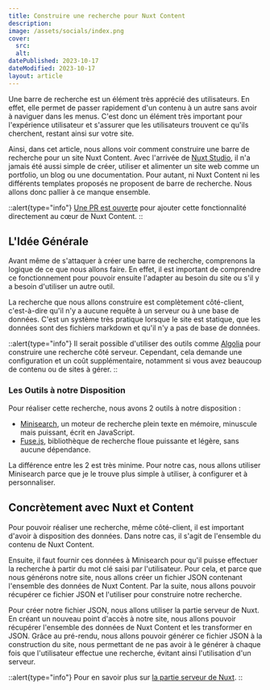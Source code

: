 ```yaml
---
title: Construire une recherche pour Nuxt Content
description:
image: /assets/socials/index.png
cover:
  src:
  alt:
datePublished: 2023-10-17
dateModified: 2023-10-17
layout: article
---
```


Une barre de recherche est un élément très apprécié des utilisateurs. En effet, elle permet de passer rapidement d'un contenu à un autre sans avoir à naviguer dans les menus. C'est donc un élément très important pour l'expérience utilisateur et s'assurer que les utilisateurs trouvent ce qu'ils cherchent, restant ainsi sur votre site.

Ainsi, dans cet article, nous allons voir comment construire une barre de recherche pour un site Nuxt Content. Avec l'arrivée de [Nuxt Studio](https://nuxt.studio), il n'a jamais été aussi simple de créer, utiliser et alimenter un site web comme un portfolio, un blog ou une documentation. Pour autant, ni Nuxt Content ni les différents templates proposés ne proposent de barre de recherche. Nous allons donc pallier à ce manque ensemble.

::alert{type="info"}
[Une PR est ouverte](https://github.com/nuxt/content/pull/2146) pour ajouter cette fonctionnalité directement au cœur de Nuxt Content.
::

## L'Idée Générale

Avant même de s'attaquer à créer une barre de recherche, comprenons la logique de ce que nous allons faire. En effet, il est important de comprendre ce fonctionnement pour pouvoir ensuite l'adapter au besoin du site ou s'il y a besoin d'utiliser un autre outil.

La recherche que nous allons construire est complètement côté-client, c'est-à-dire qu'il n'y a aucune requête à un serveur ou à une base de données. C'est un système très pratique lorsque le site est statique, que les données sont des fichiers markdown et qu'il n'y a pas de base de données.

<!-- il faut peut-être plus détailler cela -->

::alert{type="info"}
Il serait possible d'utiliser des outils comme [Algolia](https://www.algolia.com) pour construire une recherche côté serveur. Cependant, cela demande une configuration et un coût supplémentaire, notamment si vous avez beaucoup de contenu ou de sites à gérer.
::

### Les Outils à notre Disposition

Pour réaliser cette recherche, nous avons 2 outils à notre disposition :

- [Minisearch](https://lucaong.github.io/minisearch/), un moteur de recherche plein texte en mémoire, minuscule mais puissant, écrit en JavaScript.
- [Fuse.js](https://www.fusejs.io/), bibliothèque de recherche floue puissante et légère, sans aucune dépendance.

La différence entre les 2 est très minime. Pour notre cas, nous allons utiliser Minisearch parce que je le trouve plus simple à utiliser, à configurer et à personnaliser.

## Concrètement avec Nuxt et Content

Pour pouvoir réaliser une recherche, même côté-client, il est important d'avoir à disposition des données. Dans notre cas, il s'agit de l'ensemble du contenu de Nuxt Content.

Ensuite, il faut fournir ces données à Minisearch pour qu'il puisse effectuer la recherche à partir du mot clé saisi par l'utilisateur. Pour cela, et parce que nous générons notre site, nous allons créer un fichier JSON contenant l'ensemble des données de Nuxt Content. Par la suite, nous allons pouvoir récupérer ce fichier JSON et l'utiliser pour construire notre recherche.

Pour créer notre fichier JSON, nous allons utiliser la partie serveur de Nuxt. En créant un nouveau point d'accès à notre site, nous allons pouvoir récupérer l'ensemble des données de Nuxt Content et les transformer en JSON. Grâce au pré-rendu, nous allons pouvoir générer ce fichier JSON à la construction du site, nous permettant de ne pas avoir à le générer à chaque fois que l'utilisateur effectue une recherche, évitant ainsi l'utilisation d'un serveur.

::alert{type="info"}
Pour en savoir plus sur [la partie serveur de Nuxt](https://nuxt.com/docs/getting-started/server).
::




<!--
Expliquer pourquoi on veut une recherche locale (et présenter Algolia mais complexe à configurer)

Faire une démo sur Alpine car c'est le plus amusant.
- Fonctionnement général
- Server side

Créer un endpoint qui va retourner le JSON.

- Client side

Ne pas ajouter une modale mais créer une nouvelle page.

Fetch le JSON (bien faire une partie sur le serveur ou non) et montrer l'impact sur le payload.json (faire un autre article sur l'ajout d'une modale et les paramètres auxquels il faut faire attention) (montrer plusieurs types de recherche pour démontrer à quel point on peut personnaliser la chose).

- Enfin, c'est bien.
-->
